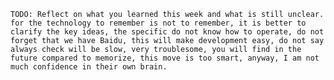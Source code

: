     TODO: Reflect on what you learned this week and what is still unclear.
    for the technology to remember is not to remember, it is better to clarify the key ideas, the specific do not know how to operate, do not forget that we have Baidu, this will make development easy, do not say always check will be slow, very troublesome, you will find in the future compared to memorize, this move is too smart, anyway, I am not much confidence in their own brain.

